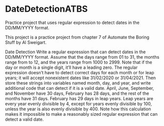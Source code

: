 # DateDetectionATBS
Practice project that uses regular expression to detect dates in the DD/MM/YYYY format.

This project is a practice project from chapter 7 of Automate the Boring Stuff by Al Sweigart. 

Date Detection
Write a regular expression that can detect dates in the DD/MM/YYYY format. Assume that the days range from 01 to 31, the
months range from to 12, and the years range from 1000 to 2999. Note that if the day or month is a single digit, it’ll
have a leading zero.
The regular expression doesn’t have to detect correct days for each month or for leap years; it will accept nonexistent 
dates like 31/02/2020 or 31/04/2021. Then store these strings into variables named month, day, and year, and write 
additional code that can detect if it is a valid date. April, June, September, and November have 30 days, February has 
28 days, and the rest of the months have 31 days. February has 29 days in leap years.
Leap years are every year evenly divisible by 4, except for years evenly divisible by 100, unless the year is also 
evenly divisible by 400. Note how this calculation makes it impossible to make a reasonably sized regular expression
that can detect a valid date.